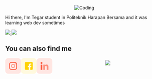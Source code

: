 <p align="center">
<img  alt="Coding" width="300" src="https://cdn.dribbble.com/users/1162077/screenshots/3848914/programmer.gif">
</p>


Hi there, I'm Tegar student in Politeknik Harapan Bersama and it was learning web dev sometimes 

<a href="http://github.com/TegarRizky123">
<img width="300" src="https://github-readme-stats.vercel.app/api?username=TegarRizky123&show_icons=true&theme=radical">
</a>

<a href="http://github.com/TegarRizky123">
<img width="300" src="https://github-readme-stats.vercel.app/api/top-langs/?username=TegarRizky123&layout=compact&theme=radical">
</a>

## You can also find me

<a href="https://instagram.com/tgr_rys"><img align="left" width="50" height="50" src="assets/ig.png?raw=true"></a>
<a href="https://www.facebook.com/tegar.santoso.372"><img align="left" width="50" height="50" src="assets/fb.png?raw=true"></a>
<a href="https://www.linkedin.com/in/tegar-risqy-yulian-santoso"><img align="left" width="50" height="50" src="assets/linkedin.png?raw=true"></a>

###
<p align="center">
<img align="center"src="https://komarev.com/ghpvc/?username=TegarRizky123-github-username&color=ff0099"</a>
</p>
